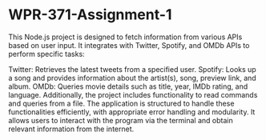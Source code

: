 # WPR-371-Assignment-1
This Node.js project is designed to fetch information from various APIs based on user input. It integrates with Twitter, Spotify, and OMDb APIs to perform specific tasks:

Twitter: Retrieves the latest tweets from a specified user.
Spotify: Looks up a song and provides information about the artist(s), song, preview link, and album.
OMDb: Queries movie details such as title, year, IMDb rating, and language.
Additionally, the project includes functionality to read commands and queries from a file. The application is structured to handle these functionalities efficiently, with appropriate error handling and modularity. It allows users to interact with the program via the terminal and obtain relevant information from the internet.
